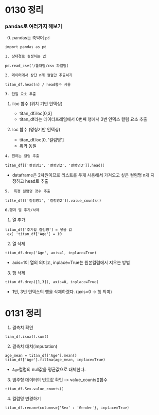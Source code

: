 # 0130 정리

### pandas로 여러가지 해보기

0. pandas는 축약어 `pd`
```
import pandas as pd
```

`1. 상대경로 설정하는 법`
```
pd.read_csv('/폴더명/csv 파일명)
```

`2. 데이터에서 상단 n개 컬럼만 추출하기`
```
titan_df.head(n) / head함수 사용
```

`3. 단일 요소 추출`
   1. iloc 함수 (위치 기반 인덱싱)
       - titan_df.iloc[0,3]
       - titan_df라는 데이터프레임에서 0번째 행에서 3번 인덱스 컬럼 요소 추출

   2. loc 함수 (명칭기반 인덱싱)
       - titan_df.loc[0, '컬럼명']
       - 위와 동일

`4. 원하는 컬럼 추출`
```
titan_df[['컬럼명1', '컬럼명2', '컬럼명3']].head()
```
   - dataframe은 2차원이므로 리스트를 두개 사용해서 가져오고 싶은 컬럼명 n개 지정하고 head로 추출

`5.  특정 컬럼명 갯수 추출`
```
title_df[['컬럼명1', '컬럼명2']].value_counts()
```

`6.행과 열 추가/삭제`
   1. 열 추가
  ```
  titan_df['추가할 컬럼명'] = 넣을 값
   ex) 'titan_df['Age'] = 10
  ```
  
   2. 열 삭제
   ```
   titan_df.drop('Age', axis=1, inplace=True)
   ```
   -  axis=1이 열의 의미고, inplace=True는 원본컬럼에서 지우는 방법

   3. 행 삭제
   ```
   titan_df.drop([1,3]), axis=0, inplace=True)
   ```
   - 1번, 3번 인덱스의 행을 삭제하겠다. (axis=0 -> 행 의미)

# 0131 정리

1. 결측치 확인
```
tian_df.isna().sum()
```  

2. 결측치 대치(imputation)
```
age_mean = titan_df['Age'].mean()
titan_df['Age'].fillna(age_mean, inplace=True)
```
- `Age`컬럼의 null값을 평균값으로 대체한다.

3. 범주형 데이터의 빈도값 확인 -> value_counts()함수
```
titan_df.Sex.value_counts()
```

4. 컬럼명 변경하기
```
titan_df.rename(columns={'Sex' : 'Gender'}, inplace=True)
```